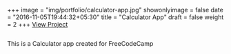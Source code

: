 +++
image = "img/portfolio/calculator-app.jpg"
showonlyimage = false
date = "2016-11-05T19:44:32+05:30"
title = "Calculator App"
draft = false
weight = 2
+++
<a href="http://calculator-app.surge.sh/" target="_blank">View Project</a>
<div class="col-lg-7">
<img class ="img-responsive" src="../../img/portfolio/calculator-app.jpg" alt="" />
</div>
<div class="col-lg-5">
<p>This is a Calculator app created for FreeCodeCamp</p>
</div>
